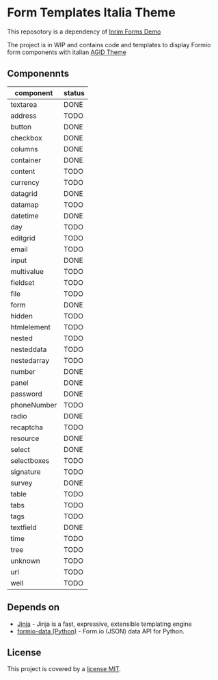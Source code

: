 # Form Templates Italia Theme

This reposotory is a dependency of [Inrim Forms Demo](https://github.com/INRIM/inrim-forms-demo/) 

The project is in WIP and contains code and templates to display Formio form components with 
italian [AGID Theme](https://github.com/italia/bootstrap-italia/) 


Componennts
-----------
component             | status 
-----------------------|-------|
textarea  | DONE|
address | TODO|
button  | DONE|
checkbox  | DONE|
columns | DONE|
container | DONE|
content | TODO|
currency  | TODO|
datagrid  | DONE|
datamap | TODO|
datetime  | DONE|
day | TODO|
editgrid  | TODO|
email | TODO|
input | DONE|
multivalue  | TODO|
fieldset  | TODO|
file  | TODO|
form  | DONE|
hidden  | TODO|
htmlelement | TODO|
nested  | TODO|
nesteddata  | TODO|
nestedarray | TODO|
number  | DONE|
panel | DONE|
password  | DONE|
phoneNumber | TODO|
radio | DONE|
recaptcha | TODO|
resource  | DONE|
select  | DONE|
selectboxes | TODO|
signature | TODO|
survey  | DONE|
table | TODO|
tabs  | TODO|
tags  | TODO|
textfield | DONE|
time  | TODO|
tree  | TODO|
unknown | TODO|
url | TODO|
well  | TODO|


## Depends on

* [Jinja](https://github.com/pallets/jinja) - Jinja is a fast, expressive, extensible templating engine 
* [formio-data (Python)](https://github.com/archetipo/python-formio-data) - Form.io (JSON) data API for Python. 


## License

This project is covered by a [license MIT](https://github.com/INRIM/forms-theme-italia/blob/master/LICENSE).